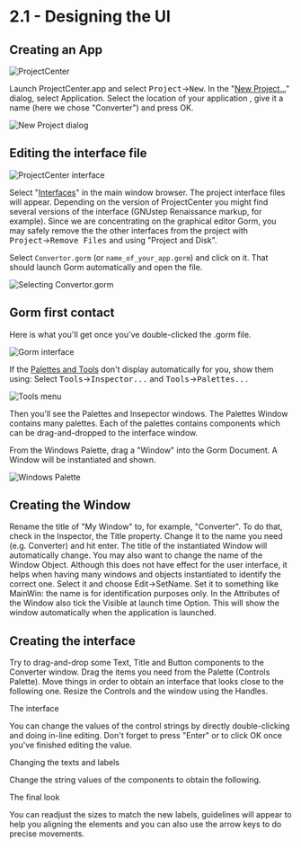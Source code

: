 # 2.1 - Designing the UI

## Creating an App

![ProjectCenter](fig1.png)

Launch ProjectCenter.app and select <kbd>Project</kbd>&rarr;<kbd>New</kbd>. In the "<u>New Project...</u>" dialog, select Application.
Select the location of your application , give it a name (here we chose "Converter") and press OK.

![New Project dialog](fig2.png)

## Editing the interface file

![ProjectCenter interface](fig3.png)

Select "<u>Interfaces</u>" in the main window browser. The project interface files will appear. Depending on the version of ProjectCenter you might find several versions of the interface (GNUstep Renaissance markup, for example). Since we are concentrating on the graphical editor Gorm, you may safely remove the the other interfaces from the project with <kbd>Project</kbd>&rarr;<kbd>Remove Files</kbd> and using "Project and Disk".

Select `Convertor.gorm` (or `name_of_your_app.gorm`) and click on it. That should launch Gorm automatically and open the file.

![Selecting Convertor.gorm](fig4.png)

## Gorm first contact

Here is what you'll get once you've double-clicked the .gorm file.

![Gorm interface](fig5.png)

If the <u>Palettes and Tools</u> don't display automatically for you, show them using: Select <kbd>Tools</kbd>&rarr;<kbd>Inspector...</kbd> and <kbd>Tools</kbd>&rarr;<kbd>Palettes...</kbd>

![Tools menu](fig6.png)

Then you'll see the Palettes and Insepector windows.
The Palettes Window contains many palettes. Each of the palettes contains components which can be drag-and-dropped to the interface window.

From the Windows Palette, drag a "Window" into the Gorm Document. A Window will be instantiated and shown.

![Windows Palette](fig7.png)

## Creating the Window

Rename the title of "My Window" to, for example, "Converter".
To do that, check in the Inspector, the Title property. Change it to the name you need (e.g. Converter) and hit enter. The title of the instantiated Window will automatically change.
You may also want to change the name of the Window Object. Although this does not have effect for the user interface, it helps when having many windows and objects instantiated to identify the correct one. Select it and choose Edit->SetName. Set it to something like MainWin: the name is for identification purposes only.
In the Attributes of the Window also tick the Visible at launch time Option. This will show the window automatically when the application is launched.

## Creating the interface

Try to drag-and-drop some Text, Title and Button components to the Converter window. Drag the items you need from the Palette (Controls Palette). Move things in order to obtain an interface that looks close to the following one. Resize the Controls and the window using the Handles.

The interface

You can change the values of the control strings by directly double-clicking and doing in-line editing. Don't forget to press "Enter" or to click OK once you've finished editing the value.

Changing the texts and labels

Change the string values of the components to obtain the following.

The final look

You can readjust the sizes to match the new labels, guidelines will appear to help you aligning the elements and you can also use the arrow keys to do precise movements.